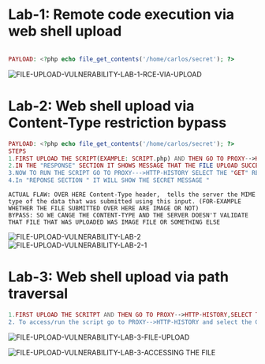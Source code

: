 # Lab-1: Remote code execution via web shell upload

```php

PAYLOAD: <?php echo file_get_contents('/home/carlos/secret'); ?>

```




![FILE-UPLOAD-VULNERABILITY-LAB-1-RCE-VIA-UPLOAD](https://user-images.githubusercontent.com/98345027/183827329-e98be45c-e763-4e30-85a1-565d42ba9df3.png)



# Lab-2: Web shell upload via Content-Type restriction bypass

```php
PAYLOAD: <?php echo file_get_contents('/home/carlos/secret'); ?>
STEPS
1.FIRST UPLOAD THE SCRIPT(EXAMPLE: SCRIPT.php) AND THEN GO TO PROXY-->HTTP HISTORY FROM THERE SELECT THE 'POST' REQUEST AND SEND IT TO REPEATER OVER THERE CHANGE THE "Content-Type" to "image/jpeg" inorder to bypass file type and then "send" the request .
2.IN THE "RESPONSE" SECTION IT SHOWS MESSAGE THAT THE FILE UPLOAD SUCCESSFULLY "
3.NOW TO RUN THE SCRIPT GO TO PROXY--->HTTP-HISTORY SELECT THE "GET" REQUEST AND ACCESS THE SCRIPT "/images/avtar/newsccript.php' and send the request
4.In "REPONSE SECTION " IT WILL SHOW THE SECRET MESSAGE "
```
```TEXT
ACTUAL FLAW: OVER HERE Content-Type header,  tells the server the MIME type of the data that was submitted using this input. (FOR-EXAMPLE WHETHER THE FILE SUBMITTED OVER HERE ARE IMAGE OR NOT)
BYPASS: SO WE CANGE THE CONTENT-TYPE AND THE SERVER DOESN'T VALIDATE THAT FILE THAT WAS UPLOADED WAS IMAGE FILE OR SOMETHING ELSE
```


![FILE-UPLOAD-VULNERABILITY-LAB-2](https://user-images.githubusercontent.com/98345027/183828255-7d93e239-5e5c-4515-a179-db7138a29a06.png)
![FILE-UPLOAD-VULNERABILITY-LAB-2-1](https://user-images.githubusercontent.com/98345027/183828268-a9c4bf5d-c944-4e9b-b3bd-68fae2cf184b.png)



# Lab-3: Web shell upload via path traversal


```php
1.FIRST UPLOAD THE SCRITPT AND THEN GO TO PROXY-->HTTP-HISTORY,SELECT THE POST REQUEST AND SEND TO "REPEATER-TAB" CHANGE THE 'FILENAME' PARAMETER OF "Content-deposition' by adding url encoding of '/'(for example: filename=..%2fscript.php) , the server will decode the url-encoding and in the Response-tab it will show that '../script.php' has been uploaded so basically server stripped the url-encoding .
2. To access/run the script go to PROXY-->HTTP-HISTORY and select the GET Request  AND SEND TO "REPEATER-TAB" and now add in the GET /files/avatars/..%2fscript.php and send the request  in the response section it will reveal the information of the carlos
```
![FILE-UPLOAD-VULNERABILITY-LAB-3-FILE-UPLOAD](https://user-images.githubusercontent.com/98345027/184068797-343d9c2d-461e-47ca-9e63-87b61a58a022.png)

![FILE-UPLOAD-VULNERABILITY-LAB-3-ACCESSING THE FILE](https://user-images.githubusercontent.com/98345027/184068835-1222a09c-c9d0-4d86-9f0d-66f2149bc828.png)
